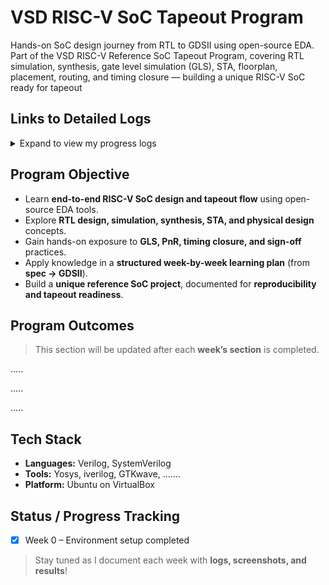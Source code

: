 # VSD RISC-V SoC Tapeout Program
Hands-on SoC design journey from RTL to GDSII using open-source EDA. Part of the VSD RISC-V Reference SoC Tapeout Program, covering RTL simulation, synthesis, gate level simulation (GLS), STA, floorplan, placement, routing, and timing closure — building a unique RISC-V SoC ready for tapeout

## Links to Detailed Logs  

<details>
  <summary>Expand to view my progress logs</summary>

| Week   | Topics Covered | Status |
|--------|----------------|--------|
| **Week 0** | [Chip Modelling and Tool Installation](https://github.com/KAMATHAM19/VSD_RISC-V_SoC_Tapeout_Program/tree/main/Week_0_Chip_Modelling_and_Tool_Installation) | ✅ Done |
| **Week 1** | ...| 🔜 Planned|
| **Week 2** | ... | 🔜 Planned |
| **Week 3** | ... | 🔜 Planned |
| **Week 4** | ... | 🔜 Planned |
| **Week 5** | ...| 🔜 Planned|
| **Week 6** | ... | 🔜 Planned |
| **Week 7** | ... | 🔜 Planned |
| **Week 8** | ... | 🔜 Planned |
| **Week 9** | ...| 🔜 Planned|
| **Week 10** | ... | 🔜 Planned |


</details>


## Program Objective  

- Learn **end-to-end RISC-V SoC design and tapeout flow** using open-source EDA tools.  
- Explore **RTL design, simulation, synthesis, STA, and physical design** concepts.  
- Gain hands-on exposure to **GLS, PnR, timing closure, and sign-off** practices.  
- Apply knowledge in a **structured week-by-week learning plan** (from **spec → GDSII**).  
- Build a **unique reference SoC project**, documented for **reproducibility and tapeout readiness**.  

## Program Outcomes  

> This section will be updated after each **week’s section** is completed.

.....

.....

.....


## Tech Stack  

- **Languages:** Verilog, SystemVerilog  
- **Tools:** Yosys, iverilog, GTKwave, ....... 
- **Platform:** Ubuntu on VirtualBox  


## Status / Progress Tracking

- [x] Week 0 – Environment setup completed 


> Stay tuned as I document each week with **logs, screenshots, and results**!  
